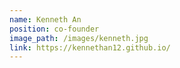 ```yaml
---
name: Kenneth An
position: co-founder
image_path: /images/kenneth.jpg
link: https://kennethan12.github.io/
---
```


<link rel="canonical" href="https://kennethan12.github.io/">
